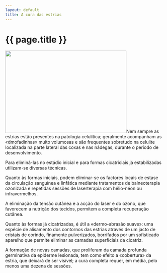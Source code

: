 ```yaml
---
layout: default
title: A cura das estrias
---
```


# {{ page.title }}

<img class="alignleft size-full wp-image-240" title="estrias" alt="" src="{{ site.url }}/assets/2011/06/estrias.jpg" width="385" height="261" />Nem sempre as estrias estão presentes na patologia celulítica; geralmente acompanham as «dmofadinhas» muito volumosas e são frequentes sobretudo na celulite localizada na parte lateral das coxas e nas nádegas, durante o período de desenvolvimento.

Para eliminá-Ias no estádio inicial e para formas cicatriciais já estabilizadas utilizam-se diversas técnicas.

Quanto às formas iniciais, podem eliminar-se os factores locais de estase da circulação sanguínea e linfática mediante tratamentos de balneoterapia ozonizada e repetidas sessões de laserterapia com hélio-néon ou infravermelhos.

A eliminação da tensão cutânea e a acção do laser e do ozono, que favorecem a nutrição dos tecidos, permitem a completa recuperação cutânea.

Quanto às formas já cicatrizadas, é útil a «dermo-abrasão suave»: uma espécie de alisamento dos contornos das estrias através de um jacto de cristais de corindo, finamente pulverizados, borrifados por um sofisticado aparelho que permite eliminar as camadas superficiais da cicatriz.

A formação de novas camadas, que proliferam da camada profunda germinativa da epiderme lesionada, tem como efeito a «cobertura» da estria, que deixará de ser visível; a cura completa requer, em média, pelo menos uma dezena de sessões.
